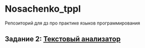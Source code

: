 # Nosachenko_tppl
Репозиторий для дз про практике языков программирования


## Задание 2: [Текстовый анализатор](https://github.com/mumok4/Nosachenko_tppl/tree/main/text_analyzer)

